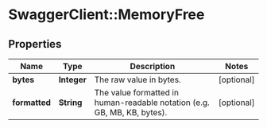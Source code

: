 # SwaggerClient::MemoryFree

## Properties
Name | Type | Description | Notes
------------ | ------------- | ------------- | -------------
**bytes** | **Integer** | The raw value in bytes. | [optional] 
**formatted** | **String** | The value formatted in human-readable notation (e.g. GB, MB, KB, bytes). | [optional] 

